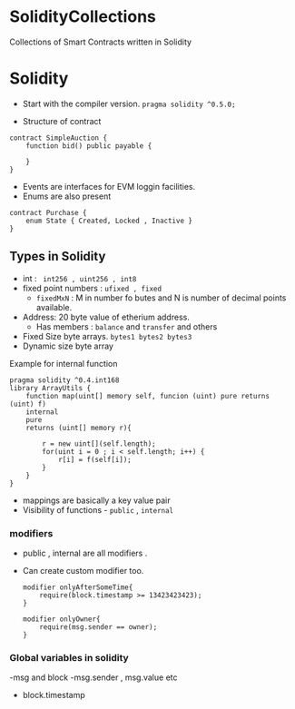 # SolidityCollections
Collections of Smart Contracts written in Solidity

# Solidity

- Start with the compiler version.
`pragma solidity ^0.5.0; `

- Structure of contract
```solidity
contract SimpleAuction {
	function bid() public payable {
	
	}
}
```

- Events are interfaces for EVM loggin facilities.
- Enums are also present
```
contract Purchase {
	enum State { Created, Locked , Inactive }
}
```


## Types in Solidity

- int : ` int256 , uint256 , int8`
- fixed point numbers : `ufixed , fixed`
	- `fixedMxN` : M in number fo butes and N is number of decimal points available.
- Address: 20 byte value of etherium address.
	- Has members : `balance` and `transfer` and others
-  Fixed Size byte arrays. `bytes1 bytes2 bytes3`
- Dynamic size byte array

Example for internal function
```
pragma solidity ^0.4.int168
library ArrayUtils {
    function map(uint[] memory self, funcion (uint) pure returns  (uint) f) 
    internal 
    pure 
    returns (uint[] memory r){
        
        r = new uint[](self.length);
        for(uint i = 0 ; i < self.length; i++) {
            r[i] = f(self[i]);
        }
    }
}

```

- mappings are basically a key value pair
- Visibility of functions
		- `public` , `internal` 

### modifiers

- public , internal are all modifiers .
- Can create custom modifier too.
	
	```
	modifier onlyAfterSomeTime{
		require(block.timestamp >= 13423423423);
	}
	
	modifier onlyOwner{
		require(msg.sender == owner);
	}
	```


### Global variables in solidity

-msg and block
-msg.sender , msg.value etc
- block.timestamp 